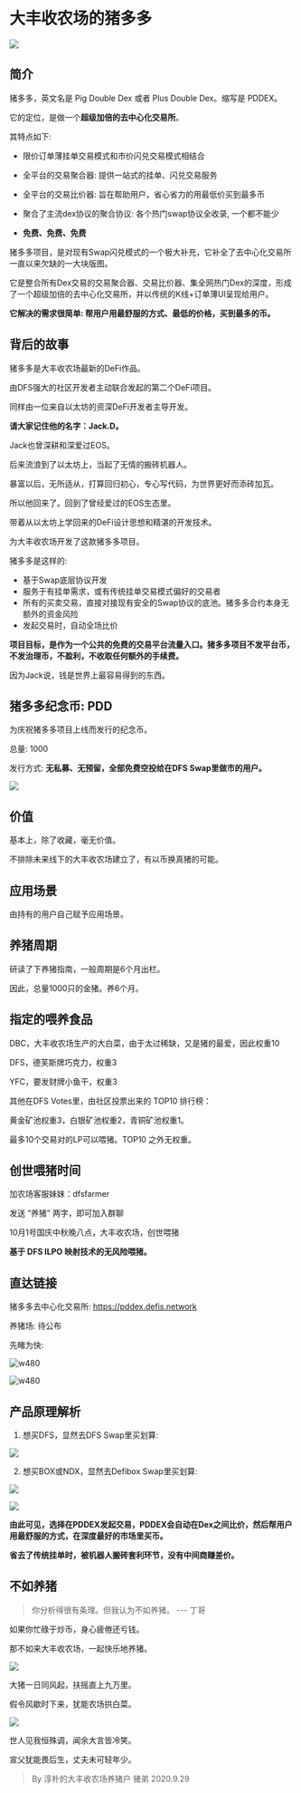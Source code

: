 # 大丰收农场的猪多多

![](https://tva1.sinaimg.cn/large/007S8ZIlly1gj7l6f7ya8j30ci0a6tcn.jpg)


## 简介

猪多多，英文名是 Pig Double Dex 或者 Plus Double Dex。缩写是 PDDEX。

它的定位，是做一个**超级加倍的去中心化交易所**。

其特点如下:

* 限价订单薄挂单交易模式和市价闪兑交易模式相结合

* 全平台的交易聚合器: 提供一站式的挂单、闪兑交易服务

* 全平台的交易比价器: 旨在帮助用户，省心省力的用最低价买到最多币

* 聚合了主流dex协议的聚合协议: 各个热门swap协议全收录, 一个都不能少

* **免费、免费、免费**

猪多多项目，是对现有Swap闪兑模式的一个极大补充，它补全了去中心化交易所一直以来欠缺的一大块版图。

它是整合所有Dex交易的交易聚合器、交易比价器、集全网热门Dex的深度，形成了一个超级加倍的去中心化交易所，并以传统的K线+订单薄UI呈现给用户。

**它解决的需求很简单: 帮用户用最舒服的方式、最低的价格，买到最多的币。**

## 背后的故事

猪多多是大丰收农场最新的DeFi作品。

由DFS强大的社区开发者主动联合发起的第二个DeFi项目。

同样由一位来自以太坊的资深DeFi开发者主导开发。

**请大家记住他的名字：Jack.D。**

Jack也曾深耕和深爱过EOS。

后来流浪到了以太坊上，当起了无情的搬砖机器人。

暴富以后，无所适从，打算回归初心，专心写代码，为世界更好而添砖加瓦。

所以他回来了。回到了曾经爱过的EOS生态里。

带着从以太坊上学回来的DeFi设计思想和精湛的开发技术。

为大丰收农场开发了这款猪多多项目。

猪多多是这样的: 

* 基于Swap底层协议开发
* 服务于有挂单需求，或有传统挂单交易模式偏好的交易者
* 所有的买卖交易，直接对接现有安全的Swap协议的底池。猪多多合约本身无额外的资金风险
* 发起交易时，自动全场比价

**项目目标，是作为一个公共的免费的交易平台流量入口。猪多多项目不发平台币，不发治理币，不盈利，不收取任何额外的手续费。**

因为Jack说，钱是世界上最容易得到的东西。

## 猪多多纪念币: PDD 

为庆祝猪多多项目上线而发行的纪念币。

总量: 1000

发行方式: **无私募、无预留，全部免费空投给在DFS Swap里做市的用户。**

![](https://tva1.sinaimg.cn/large/007S8ZIlly1gj7l5pts0tj30ac08v40o.jpg)


## 价值
基本上，除了收藏，毫无价值。 

不排除未来线下的大丰收农场建立了，有以币换真猪的可能。

## 应用场景

由持有的用户自己赋予应用场景。

## 养猪周期

研读了下养猪指南，一般周期是6个月出栏。

因此，总量1000只的金猪。养6个月。

## 指定的喂养食品

DBC，大丰收农场生产的大白菜，由于太过稀缺，又是猪的最爱，因此权重10

DFS，德芙斯牌巧克力，权重3

YFC，要发财牌小鱼干，权重3

其他在DFS Votes里，由社区投票出来的 TOP10 排行榜：

黄金矿池权重3，白银矿池权重2，青铜矿池权重1。

最多10个交易对的LP可以喂猪。TOP10 之外无权重。

## 创世喂猪时间

加农场客服妹妹：dfsfarmer

发送 “养猪” 两字，即可加入群聊

10月1号国庆中秋晚八点，大丰收农场，创世喂猪

**基于 DFS ILPO 映射技术的无风险喂猪。**

## 直达链接

猪多多去中心化交易所: https://pddex.defis.network

养猪场: 待公布

先睹为快: 

![w480](https://tva1.sinaimg.cn/large/007S8ZIlly1gj6wvecgq5j30lu1g647r.jpg)

![w480](https://tva1.sinaimg.cn/large/007S8ZIlly1gj6wwfzkpsj30lo1fsgs6.jpg)


## 产品原理解析
 
 1. 想买DFS，显然去DFS Swap里买划算:

 ![](https://tva1.sinaimg.cn/large/007S8ZIlly1gj7ib9rs3tj31bu0h80w8.jpg)
 

 2. 想买BOX或NDX，显然去Defibox Swap里买划算: 

![](https://tva1.sinaimg.cn/large/007S8ZIlly1gj7i9g3ffmj318i0gc77a.jpg)

![](https://tva1.sinaimg.cn/large/007S8ZIlly1gj7iairfygj319c0gitbr.jpg)

**由此可见，选择在PDDEX发起交易，PDDEX会自动在Dex之间比价，然后帮用户用最舒服的方式，在深度最好的市场里买币。**

**省去了传统挂单时，被机器人搬砖套利环节，没有中间商赚差价。**

## 不如养猪

> 你分析得很有条理。但我认为不如养猪。 --- 丁哥

如果你忙碌于炒币，身心疲倦还亏钱。

那不如来大丰收农场，一起快乐地养猪。


![](https://tva1.sinaimg.cn/large/007S8ZIlly1gj2ts0roejj30fa07waam.jpg)


大猪一日同风起，扶摇直上九万里。

假令风歇时下来，犹能农场拱白菜。

![](https://tva1.sinaimg.cn/large/007S8ZIlly1gj2tsgusdlj30bz0cagmt.jpg)

世人见我恒殊调，闻余大言皆冷笑。

宣父犹能畏后生，丈夫未可轻年少。

> By 淳朴的大丰收农场养猪户 猪弟 2020.9.29




